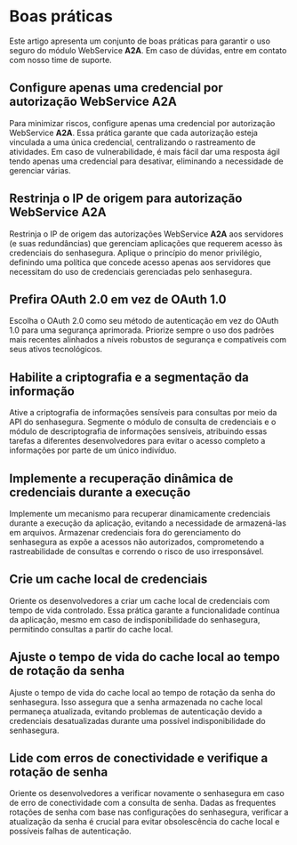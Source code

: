 # Boas práticas

Este artigo apresenta um conjunto de boas práticas para garantir o uso seguro do módulo WebService **A2A**. Em caso de dúvidas, entre em contato com nosso time de suporte.

## Configure apenas uma credencial por autorização WebService A2A
Para minimizar riscos, configure apenas uma credencial por autorização WebService **A2A**. Essa prática garante que cada autorização esteja vinculada a uma única credencial, centralizando o rastreamento de atividades. Em caso de vulnerabilidade, é mais fácil dar uma resposta ágil tendo apenas uma credencial para desativar, eliminando a necessidade de gerenciar várias.

## Restrinja o IP de origem para autorização WebService A2A
Restrinja o IP de origem das autorizações WebService **A2A** aos servidores (e suas redundâncias) que gerenciam aplicações que requerem acesso às credenciais do senhasegura. Aplique o princípio do menor privilégio, definindo uma política que concede acesso apenas aos servidores que necessitam do uso de credenciais gerenciadas pelo senhasegura.

## Prefira OAuth 2.0 em vez de OAuth 1.0
Escolha o OAuth 2.0 como seu método de autenticação em vez do OAuth 1.0 para uma segurança aprimorada. Priorize sempre o uso dos padrões mais recentes alinhados a níveis robustos de segurança e compatíveis com seus ativos tecnológicos.

## Habilite a criptografia e a segmentação da informação
Ative a criptografia de informações sensíveis para consultas por meio da API do senhasegura. Segmente o módulo de consulta de credenciais e o módulo de descriptografia de informações sensíveis, atribuindo essas tarefas a diferentes desenvolvedores para evitar o acesso completo a informações por parte de um único indivíduo.

## Implemente a recuperação dinâmica de credenciais durante a execução
Implemente um mecanismo para recuperar dinamicamente credenciais durante a execução da aplicação, evitando a necessidade de armazená-las em arquivos. Armazenar credenciais fora do gerenciamento do senhasegura as expõe a acessos não autorizados, comprometendo a rastreabilidade de consultas e correndo o risco de uso irresponsável.

## Crie um cache local de credenciais
Oriente os desenvolvedores a criar um cache local de credenciais com tempo de vida controlado. Essa prática garante a funcionalidade contínua da aplicação, mesmo em caso de indisponibilidade do senhasegura, permitindo consultas a partir do cache local.

## Ajuste o tempo de vida do cache local ao tempo de rotação da senha
Ajuste o tempo de vida do cache local ao tempo de rotação da senha do senhasegura. Isso assegura que a senha armazenada no cache local permaneça atualizada, evitando problemas de autenticação devido a credenciais desatualizadas durante uma possível indisponibilidade do senhasegura.

## Lide com erros de conectividade e verifique a rotação de senha
Oriente os desenvolvedores a verificar novamente o senhasegura em caso de erro de conectividade com a consulta de senha. Dadas as frequentes rotações de senha com base nas configurações do senhasegura, verificar a atualização da senha é crucial para evitar obsolescência do cache local e possíveis falhas de autenticação.